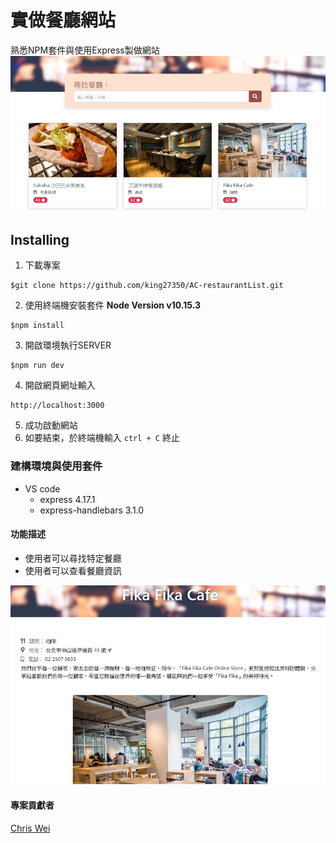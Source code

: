 # 實做餐廳網站
熟悉NPM套件與使用Express製做網站
![image](https://github.com/king27350/AC-restaurantList/blob/master/index_page.jpg?raw=true)
## Installing 
1. 下載專案
```
$git clone https://github.com/king27350/AC-restaurantList.git
```
2. 使用終端機安裝套件
**Node Version v10.15.3**
```
$npm install
```
3. 開啟環境執行SERVER
```
$npm run dev
```
4. 開啟網頁網址輸入
```
http://localhost:3000
```
5. 成功啟動網站
6. 如要結束，於終端機輸入 ```ctrl + C``` 終止 
### 建構環境與使用套件
+ VS code
  - express 4.17.1
  - express-handlebars 3.1.0
  

#### 功能描述
+ 使用者可以尋找特定餐廳
+ 使用者可以查看餐廳資訊

![image](https://github.com/king27350/AC-restaurantList/blob/master/description_page.jpg?raw=true)

#### 專案貢獻者
[Chris Wei](https://github.com/king27350)
